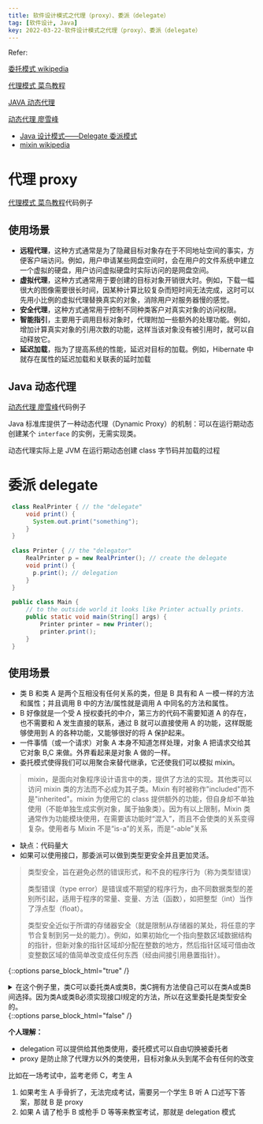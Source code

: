 ```yaml
---
title: 软件设计模式之代理（proxy）、委派（delegate）
tag: [软件设计, Java]
key: 2022-03-22-软件设计模式之代理（proxy）、委派（delegate）
---
```


Refer:

[委托模式 wikipedia](https%3A%2F%2Fzh.wikipedia.org%2Fwiki%2F%25E5%25A7%2594%25E6%2589%2598%25E6%25A8%25A1%25E5%25BC%258F)

[代理模式  菜鸟教程](https%3A%2F%2Fwww.runoob.com%2Fdesign-pattern%2Fproxy-pattern.html)

[JAVA 动态代理](https%3A%2F%2Fwww.jianshu.com%2Fp%2F9bcac608c714)

[动态代理  廖雪峰](https%3A%2F%2Fwww.liaoxuefeng.com%2Fwiki%2F1252599548343744%2F1264804593397984)

- [Java 设计模式——Delegate 委派模式](https%3A%2F%2Fwww.jianshu.com%2Fp%2F192e4e6ba648)
- [mixin  wikipedia](https%3A%2F%2Fzh.m.wikipedia.org%2Fzh-hans%2FMixin)

# 代理 proxy

[代理模式  菜鸟教程](https%3A%2F%2Fwww.runoob.com%2Fdesign-pattern%2Fproxy-pattern.html)代码例子

## 使用场景

- **远程代理**，这种方式通常是为了隐藏目标对象存在于不同地址空间的事实，方便客户端访问。例如，用户申请某些网盘空间时，会在用户的文件系统中建立一个虚拟的硬盘，用户访问虚拟硬盘时实际访问的是网盘空间。
- **虚拟代理**，这种方式通常用于要创建的目标对象开销很大时。例如，下载一幅很大的图像需要很长时间，因某种计算比较复杂而短时间无法完成，这时可以先用小比例的虚拟代理替换真实的对象，消除用户对服务器慢的感觉。
- **安全代理**，这种方式通常用于控制不同种类客户对真实对象的访问权限。
- **智能指引**，主要用于调用目标对象时，代理附加一些额外的处理功能。例如，增加计算真实对象的引用次数的功能，这样当该对象没有被引用时，就可以自动释放它。
- **延迟加载**，指为了提高系统的性能，延迟对目标的加载。例如，Hibernate 中就存在属性的延迟加载和关联表的延时加载

## Java 动态代理

[动态代理  廖雪峰](https%3A%2F%2Fwww.liaoxuefeng.com%2Fwiki%2F1252599548343744%2F1264804593397984)代码例子

Java 标准库提供了一种动态代理（Dynamic Proxy）的机制：可以在运行期动态创建某个 `interface` 的实例，无需实现类。

动态代理实际上是 JVM 在运行期动态创建 class 字节码并加载的过程

# 委派 delegate

```java
 class RealPrinter { // the "delegate"
     void print() { 
       System.out.print("something"); 
     }
 }
 
 class Printer { // the "delegator"
     RealPrinter p = new RealPrinter(); // create the delegate 
     void print() { 
       p.print(); // delegation
     } 
 }
 
 public class Main {
     // to the outside world it looks like Printer actually prints.
     public static void main(String[] args) {
         Printer printer = new Printer();
         printer.print();
     }
 }

```

## 使用场景

- 类 B 和类 A 是两个互相没有任何关系的类，但是 B 具有和 A 一模一样的方法和属性；并且调用 B 中的方法/属性就是调用 A 中同名的方法和属性。
- B 好像就是一个受 A 授权委托的中介，第三方的代码不需要知道 A 的存在，也不需要和 A 发生直接的联系，通过 B 就可以直接使用 A 的功能，这样既能够使用到 A 的各种功能，又能够很好的将 A 保护起来。
- 一件事情（或一个请求）对象 A 本身不知道怎样处理，对象 A 把请求交给其它对象 B,C 来做。外界看起来是对象 A 做的一样。
- 委托模式使得我们可以用聚合来替代继承，它还使我们可以模拟 mixin。

> mixin，是面向对象程序设计语言中的类，提供了方法的实现。其他类可以访问 mixin 类的方法而不必成为其子类。Mixin 有时被称作"included"而不是"inherited"。mixin 为使用它的 class 提供额外的功能，但自身却不单独使用（不能单独生成实例对象，属于抽象类）。因为有以上限制，Mixin 类通常作为功能模块使用，在需要该功能时“混入”，而且不会使类的关系变得复杂。使用者与 Mixin 不是“is-a”的关系，而是“-able”关系

- 缺点：代码量大
- 如果可以使用接口，那委派可以做到类型更安全并且更加灵活。

> 类型安全，旨在避免必然的错误形式，和不良的程序行为（称为类型错误）
>
> 类型错误（type error）是错误或不期望的程序行为，由不同数据类型的差别所引起，适用于程序的常量、变量、方法（函数），如把整型（int）当作了浮点型（float）。
>
> 类型安全近似于所谓的存储器安全（就是限制从存储器的某处，将任意的字节合复制到另一处的能力）。例如，如果初始化一个指向整数区域数据结构的指针，但新对象的指针区域却分配在整数的地方，然后指针区域可借由改变整数区域的值简单改变成任何东西（经由间接引用悬置指针）。



{::options parse_block_html="true" /}
<details><summary>在这个例子里，类C可以委托类A或类B，类C拥有方法使自己可以在类A或类B间选择。因为类A或类B必须实现接口I规定的方法，所以在这里委托是类型安全的。</summary>
<pre><code>
package Paint;

interface I {
    void f();
    void g();
}

class A implements I {
    public void f() {
        System.out.println("A: doing f()");
    }
    public void g() {
        System.out.println("A: doing g()");
    }
}

class B implements I {
    public void f() {
        System.out.println("B: doing f()");
    }
    public void g() {
        System.out.println("B: doing g()");
    }
}

class C implements I {
    I i = new A();
    public void f() {
        i.f();
    }
    public void g() {
        i.g();
    }
    public void toA() {
        i = new A();
    }
    public void toB() {
        i = new B();
    }
}

public class Main {
    public static void main(String[] args) {
        C c = new C();
        c.f();      // output: A: doing f()
        c.g();      // output: A: doing g()
        c.toB();    // 更换委托对象
        c.f();      // output: B: doing f()
        c.g();      // output: B: doing g()
    }
}
</code></pre>
</details>
{::options parse_block_html="false" /}


**个人理解：**

- delegation 可以提供给其他类使用，委托模式可以自由切换被委托者
- proxy 是防止除了代理方以外的类使用，目标对象从头到尾不会有任何的改变

比如在一场考试中，监考老师 C，考生 A

1. 如果考生 A 手骨折了，无法完成考试，需要另一个学生 B 听 A 口述写下答案，那就 B 是 proxy
2. 如果 A 请了枪手 B 或枪手 D 等等来教室考试，那就是 delegation 模式
